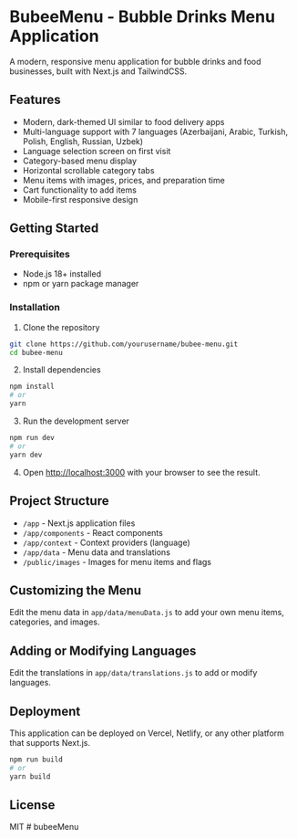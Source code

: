 # BubeeMenu - Bubble Drinks Menu Application

A modern, responsive menu application for bubble drinks and food businesses, built with Next.js and TailwindCSS.

## Features

- Modern, dark-themed UI similar to food delivery apps
- Multi-language support with 7 languages (Azerbaijani, Arabic, Turkish, Polish, English, Russian, Uzbek)
- Language selection screen on first visit
- Category-based menu display
- Horizontal scrollable category tabs
- Menu items with images, prices, and preparation time
- Cart functionality to add items
- Mobile-first responsive design

## Getting Started

### Prerequisites

- Node.js 18+ installed
- npm or yarn package manager

### Installation

1. Clone the repository
```bash
git clone https://github.com/yourusername/bubee-menu.git
cd bubee-menu
```

2. Install dependencies
```bash
npm install
# or
yarn
```

3. Run the development server
```bash
npm run dev
# or
yarn dev
```

4. Open [http://localhost:3000](http://localhost:3000) with your browser to see the result.

## Project Structure

- `/app` - Next.js application files
- `/app/components` - React components
- `/app/context` - Context providers (language)
- `/app/data` - Menu data and translations
- `/public/images` - Images for menu items and flags

## Customizing the Menu

Edit the menu data in `app/data/menuData.js` to add your own menu items, categories, and images.

## Adding or Modifying Languages

Edit the translations in `app/data/translations.js` to add or modify languages.

## Deployment

This application can be deployed on Vercel, Netlify, or any other platform that supports Next.js.

```bash
npm run build
# or
yarn build
```

## License

MIT # bubeeMenu
